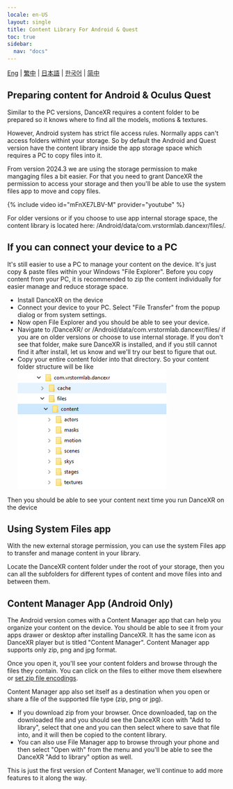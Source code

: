 ```yaml
---
locale: en-US
layout: single
title: Content Library For Android & Quest
toc: true
sidebar:
  nav: "docs"
---
```

[Eng](/dancexr/content_android_quest) | [繁中](/tw/dancexr/content_android_quest) | [日本語](/jp/dancexr/content_android_quest) | [한국어](/kr/dancexr/content_android_quest) | [简中](/zh/dancexr/content_android_quest)


## Preparing content for Android & Oculus Quest

Similar to the PC versions, DanceXR requires a content folder to be prepared so it knows where to find all the models, motions & textures. 

However, Android system has strict file access rules. Normally apps can't access folders withint your storage. So by default the Android and Quest version have the content library inside the app storage space which requires a PC to copy files into it.

From version 2024.3 we are using the storage permission to make mangaging files a bit easier. For that you need to grant DanceXR the permission to access your storage and then you'll be able to use the system files app to move and copy files.

{% include video id="mFnXE7LBV-M" provider="youtube" %}

For older versions or if you choose to use app internal storage space, the content library is located here: /Android/data/com.vrstormlab.dancexr/files/. 

## If you can connect your device to a PC

It's still easier to use a PC to manage your content on the device. It's just copy & paste files within your Windows "File Explorer". Before you copy content from your PC, it is recommended to zip the content individually for easier manage and reduce storage space. 

* Install DanceXR on the device
* Connect your device to your PC. Select "File Transfer" from the popup dialog or from system settings. 
* Now open File Explorer and you should be able to see your device.
* Navigate to /DanceXR/ or /Android/data/com.vrstormlab.dancexr/files/ if you are on older versions or choose to use internal storage. If you don't see that folder, make sure DanceXR is installed, and if you still cannot find it after install, let us know and we'll try our best to figure that out.
* Copy your entire content folder into that directory. So your content folder structure will be like ![example folder](/images/content_folder_android.png)

Then you should be able to see your content next time you run DanceXR on the device


## Using System Files app

With the new external storage permission, you can use the system Files app to transfer and manage content in your library.

Locate the DanceXR content folder under the root of your storage, then you can all the subfolders for different types of content and move files into and between them.


## Content Manager App (Android Only)

The Android version comes with a Content Manager app that can help you organize your content on the device. You should be able to see it from your apps drawer or desktop after installing DanceXR. It has the same icon as DanceXR player but is titled "Content Manager". Content Manager app supports only zip, png and jpg format. 

Once you open it, you'll see your content folders and browse through the files they contain. You can click on the files to either move them elsewhere or [set zip file encodings](features/zip_format). 

Content Manager app also set itself as a destination when you open or share a file of the supported file type (zip, png or jpg). 

* If you download zip from your browser. Once downloaded, tap on the downloaded file and you should see the DanceXR icon with "Add to library", select that one and you can then select where to save that file into, and it will then be copied to the content library.
* You can also use File Manager app to browse through your phone and then select "Open with" from the menu and you'll be able to see the DanceXR "Add to library" option as well.

This is just the first version of Content Manager, we'll continue to add more features to it along the way. 

